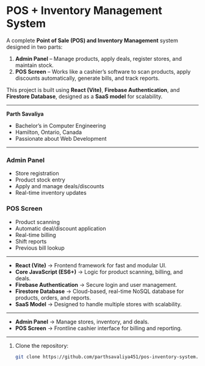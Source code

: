 # POS + Inventory Management System

A complete **Point of Sale (POS) and Inventory Management** system designed in two parts:  
1. **Admin Panel** – Manage products, apply deals, register stores, and maintain stock.  
2. **POS Screen** – Works like a cashier’s software to scan products, apply discounts automatically, generate bills, and track reports.

This project is built using **React (Vite)**, **Firebase Authentication**, and **Firestore Database**, designed as a **SaaS model** for scalability.

---

**Parth Savaliya**  
-  Bachelor’s in Computer Engineering   
-  Hamilton, Ontario, Canada  
-  Passionate about Web Development 

---


### Admin Panel
- Store registration  
- Product stock entry  
- Apply and manage deals/discounts  
- Real-time inventory updates  

### POS Screen
- Product scanning  
- Automatic deal/discount application  
- Real-time billing  
- Shift reports  
- Previous bill lookup  

---


- **React (Vite)** → Frontend framework for fast and modular UI.  
- **Core JavaScript (ES6+)** → Logic for product scanning, billing, and deals.  
- **Firebase Authentication** → Secure login and user management.  
- **Firestore Database** → Cloud-based, real-time NoSQL database for products, orders, and reports.  
- **SaaS Model** → Designed to handle multiple stores with scalability.  

---

- **Admin Panel** → Manage stores, inventory, and deals.  
- **POS Screen** → Frontline cashier interface for billing and reporting.  

---


1. Clone the repository:
   ```bash
   git clone https://github.com/parthsavaliya451/pos-inventory-system.git
